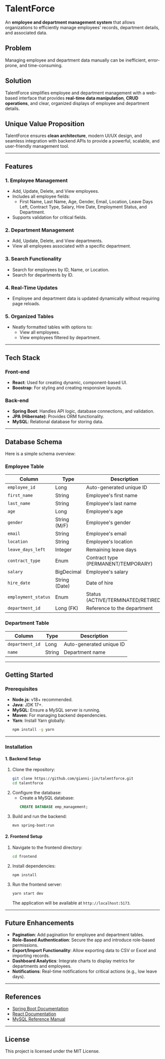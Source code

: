 
# TalentForce

An **employee and department management system** that allows organizations to efficiently manage employees' records, department details, and associated data.

## Problem
Managing employee and department data manually can be inefficient, error-prone, and time-consuming.

## Solution
TalentForce simplifies employee and department management with a web-based interface that provides **real-time data manipulation**, **CRUD operations**, and clear, organized displays of employee and department details.

## Unique Value Proposition
TalentForce ensures **clean architecture**, modern UI/UX design, and seamless integration with backend APIs to provide a powerful, scalable, and user-friendly management tool.

---

## Features

### 1. **Employee Management**
- Add, Update, Delete, and View employees.
- Includes all employee fields:
  - First Name, Last Name, Age, Gender, Email, Location, Leave Days Left, Contract Type, Salary, Hire Date, Employment Status, and Department.
- Supports validation for critical fields.

### 2. **Department Management**
- Add, Update, Delete, and View departments.
- View all employees associated with a specific department.

### 3. **Search Functionality**
- Search for employees by ID, Name, or Location.
- Search for departments by ID.

### 4. **Real-Time Updates**
- Employee and department data is updated dynamically without requiring page reloads.

### 5. **Organized Tables**
- Neatly formatted tables with options to:
  - View all employees.
  - View employees filtered by department.

---

## Tech Stack

### Front-end
- **React**: Used for creating dynamic, component-based UI.
- **Boostrap**: For styling and creating responsive layouts.

### Back-end
- **Spring Boot**: Handles API logic, database connections, and validation.
- **JPA (Hibernate)**: Provides ORM functionality.
- **MySQL**: Relational database for storing data.

---

## Database Schema

Here is a simple schema overview:

### **Employee Table**
| Column             | Type           | Description                        |
|--------------------|----------------|------------------------------------|
| `employee_id`      | Long           | Auto-generated unique ID           |
| `first_name`       | String         | Employee's first name              |
| `last_name`        | String         | Employee's last name               |
| `age`              | Long           | Employee's age                     |
| `gender`           | String (M/F)   | Employee's gender                  |
| `email`            | String         | Employee's email                   |
| `location`         | String         | Employee's location                |
| `leave_days_left`  | Integer        | Remaining leave days               |
| `contract_type`    | Enum           | Contract type (PERMANENT/TEMPORARY)|
| `salary`           | BigDecimal     | Employee's salary                  |
| `hire_date`        | String (Date)  | Date of hire                       |
| `employment_status`| Enum           | Status (ACTIVE/TERMINATED/RETIRED) |
| `department_id`    | Long (FK)      | Reference to the department        |

### **Department Table**
| Column          | Type   | Description                        |
|-----------------|--------|------------------------------------|
| `department_id` | Long   | Auto-generated unique ID           |
| `name`          | String | Department name                   |

---

## Getting Started

### Prerequisites
- **Node.js**: v18+ recommended.
- **Java**: JDK 17+.
- **MySQL**: Ensure a MySQL server is running.
- **Maven**: For managing backend dependencies.
- **Yarn**: Install Yarn globally:
   ```bash
   npm install -g yarn
   ```

---

### Installation

#### 1. **Backend Setup**
1. Clone the repository:
   ```bash
   git clone https://github.com/gianni-jin/talentforce.git
   cd talentforce
   ```
2. Configure the database:
   - Create a MySQL database:
     ```sql
     CREATE DATABASE emp_management;
     ```
3. Build and run the backend:
   ```bash
   mvn spring-boot:run
   ```

#### 2. **Frontend Setup**
1. Navigate to the frontend directory:
   ```bash
   cd frontend
   ```
2. Install dependencies:
   ```bash
   npm install
   ```
3. Run the frontend server:
   ```bash
   yarn start dev
   ```
   The application will be available at `http://localhost:5173`.
---

## Future Enhancements
- **Pagination**: Add pagination for employee and department tables.
- **Role-Based Authentication**: Secure the app and introduce role-based permissions.
- **Export/Import Functionality**: Allow exporting data to CSV or Excel and importing records.
- **Dashboard Analytics**: Integrate charts to display metrics for departments and employees.
- **Notifications**: Real-time notifications for critical actions (e.g., low leave days).

---

## References
- [Spring Boot Documentation](https://spring.io/projects/spring-boot)
- [React Documentation](https://reactjs.org/)
- [MySQL Reference Manual](https://dev.mysql.com/doc/)

---

## License
This project is licensed under the MIT License.

